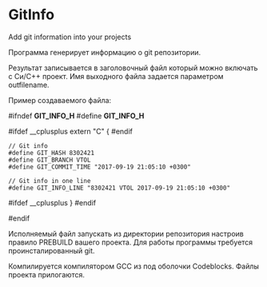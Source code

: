 # GitInfo
Add git information into your projects 

Программа генерирует информацию о git репозитории.

Результат записывается в заголовочный файл который можно включать с Си/С++ проект.
Имя выходного файла задается параметром outfilename.

Пример создаваемого файла:

#ifndef __GIT_INFO_H__
#define __GIT_INFO_H__

#ifdef __cplusplus
extern "C" {
#endif

    // Git info
    #define GIT_HASH 8302421
    #define GIT_BRANCH VTOL
    #define GIT_COMMIT_TIME "2017-09-19 21:05:10 +0300"

    // Git info in one line
    #define GIT_INFO_LINE "8302421 VTOL 2017-09-19 21:05:10 +0300"

#ifdef __cplusplus
}
#endif

#endif

Исполняемый файл запускать из директории репозитория настроив правило PREBUILD вашего проекта.
Для работы программы требуется проинсталированный git.

Компилируется компилятором GCC из под оболочки Codeblocks. Файлы проекта прилогаются.

